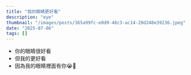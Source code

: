 ```yaml
---
title: "我的眼睛更好看"
description: "eye"
thumbnail: "/images/posts/365a99fc-e0d9-48c3-ac14-20d240e39236.jpeg"
date: "2025-07-06"
tags: []
---
```

- 你的眼睛很好看
- 但我的更好看
- 因為我的眼睛裡面有你😭🫵
